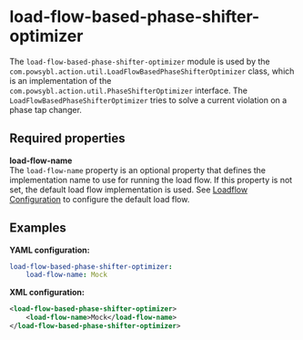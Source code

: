 # load-flow-based-phase-shifter-optimizer
The `load-flow-based-phase-shifter-optimizer` module is used by the `com.powsybl.action.util.LoadFlowBasedPhaseShifterOptimizer` class,
which is an implementation of the `com.powsybl.action.util.PhaseShifterOptimizer` interface. The `LoadFlowBasedPhaseShifterOptimizer`
tries to solve a current violation on a phase tap changer.

## Required properties

**load-flow-name**  
The `load-flow-name` property is an optional property that defines the implementation name to use for running the load flow.
If this property is not set, the default load flow implementation is used. See [Loadflow Configuration](load-flow.md) to configure the default load flow.

## Examples

**YAML configuration:**
```yaml
load-flow-based-phase-shifter-optimizer:
    load-flow-name: Mock
```

**XML configuration:**
```xml
<load-flow-based-phase-shifter-optimizer>
    <load-flow-name>Mock</load-flow-name>
</load-flow-based-phase-shifter-optimizer>
```
